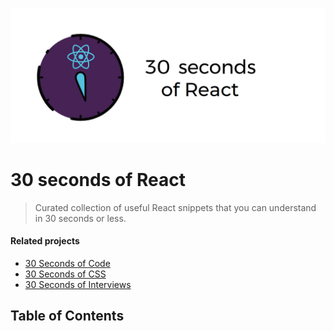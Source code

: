 ![Logo](/logo.png)

# 30 seconds of React

> Curated collection of useful React snippets that you can understand in 30 seconds or less.

#### Related projects

* [30 Seconds of Code](https://30secondsofcode.org)
* [30 Seconds of CSS](https://30-seconds.github.io/30-seconds-of-css/)
* [30 Seconds of Interviews](https://30secondsofinterviews.org/)

## Table of Contents
